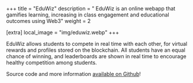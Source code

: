 +++
title = "EduWiz"
description = " EduWiz is an online webapp that gamifies learning, increasing in class engagement and educational outcomes using Web3"
weight = 2

[extra]
local_image = "img/eduwiz.webp"
+++

EduWiz allows students to compete in real time with each other, for virtual rewards and profiles stored on the blockchain. All students have an equal chance of winning, and leaderboards are shown in real time to encourage healthy competition among students.

Source code and more information [available on Github](https://github.com/BALD-rs/eduwiz)!
